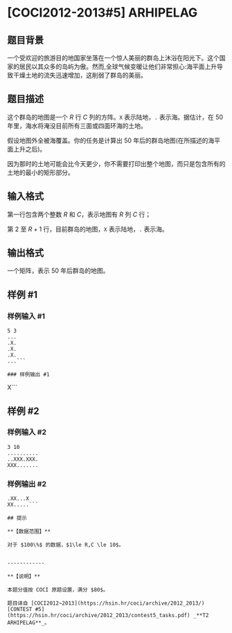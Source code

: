 # [COCI2012-2013#5] ARHIPELAG

## 题目背景

一个受欢迎的旅游目的地国家坐落在一个惊人美丽的群岛上沐浴在阳光下。这个国家的居民以其众多的岛屿为傲。然而,全球气候变暖让他们非常担心:海平面上升导致干燥土地的流失迅速增加，这削弱了群岛的美丽。

## 题目描述

这个群岛的地图是一个 $R$ 行 $C$ 列的方阵。`X` 表示陆地，`.` 表示海。据估计，在 $50$ 年里，海水将淹没目前所有三面或四面环海的土地。

假设地图外全被海覆盖。你的任务是计算出 $50$ 年后的群岛地图(在所描述的海平面上升之后)。

因为那时的土地可能会比今天更少，你不需要打印出整个地图，而只是包含所有的土地的最小的矩形部分。

## 输入格式

第一行包含两个整数 $R$ 和 $C$，表示地图有 $R$ 列 $C$ 行；

第 $2$ 至 $R+1$ 行，目前群岛的地图，`X` 表示陆地，`.` 表示海。

## 输出格式

一个矩阵，表示 $50$ 年后群岛的地图。

## 样例 #1

### 样例输入 #1
```
5 3
...
.X.
.X.
.X.
...```

### 样例输出 #1

```
X```

## 样例 #2

### 样例输入 #2
```
3 10
..........
..XXX.XXX.
XXX.......
```

### 样例输出 #2

```
.XX...X
XX.....```

## 提示

**【数据范围】**

对于 $100\%$ 的数据，$1\le R,C \le 10$。


------------

**【说明】**

本题分值按 COCI 原题设置，满分 $80$。

题目译自 [COCI2012~2013](https://hsin.hr/coci/archive/2012_2013/) [CONTEST #5](https://hsin.hr/coci/archive/2012_2013/contest5_tasks.pdf) _**T2 ARHIPELAG**_。
